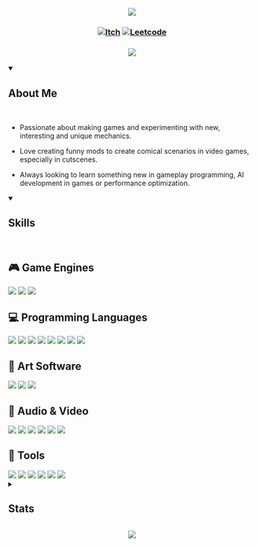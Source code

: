  <!-- Top Banner -->

<p align="center">
<img src="https://capsule-render.vercel.app/api?type=waving&color=fffff0&height=210&section=header&text=Hi%20There,%20I'm%20Lex&fontColor=100c08&fontAlignY=45&reversal=true"/>
</p>

<!-- Links -->

### <p align="center"> [![Itch](https://img.shields.io/badge/-itch.io-fffff0?style=for-the-badge)](https://mynameslex.itch.io/) [![Leetcode](https://img.shields.io/badge/-leetcode-fffff0?style=for-the-badge)](https://leetcode.com/u/MyNamesLex/)</p>

### <p align="center"> <a href="https://github.com/DenverCoder1/readme-typing-svg"><img src="https://readme-typing-svg.herokuapp.com/?lines=Video+Game+Programmer;I+Make+Games;&font=Fira%20Code&center=true&color=fffff0"></a></p>

<!-- About Me -->

<details open>
<summary><h2>About Me</h2></summary>

<br/>

* Passionate about making games and experimenting with new, interesting and unique mechanics.

* Love creating funny mods to create comical scenarios in video games, especially in cutscenes.

* Always looking to learn something new in gameplay programming, AI development in games or performance optimization.

</details>

<!-- Skills -->

<details open>
<summary><h2>Skills</h2></summary>

<br>

## 🎮 Game Engines
<img src="https://img.shields.io/badge/-Unity-fffff0"/>  
<img src="https://img.shields.io/badge/-Unreal Engine 5-fffff0"/>  
<img src="https://img.shields.io/badge/-Crayta-fffff0"/>  

## 💻 Programming Languages
<img src="https://img.shields.io/badge/-C%2B%2B-fffff0"/>  
<img src="https://img.shields.io/badge/-Blueprints-fffff0"/>  
<img src="https://img.shields.io/badge/-C%23-fffff0"/>  
<img src="https://img.shields.io/badge/-Python-fffff0"/>  
<img src="https://img.shields.io/badge/-Lua-fffff0"/>  
<img src="https://img.shields.io/badge/-Processing-fffff0"/>  
<img src="https://img.shields.io/badge/-OpenGL-fffff0"/>  
<img src="https://img.shields.io/badge/-GLSL-fffff0"/>  

## 🎨 Art Software
<img src="https://img.shields.io/badge/-Blender-fffff0"/>  
<img src="https://img.shields.io/badge/-Aseprite-fffff0"/>  
<img src="https://img.shields.io/badge/-Gimp-fffff0"/>  

## 🎵 Audio & Video
<img src="https://img.shields.io/badge/-FL Studio 20-fffff0"/>  
<img src="https://img.shields.io/badge/-Audacity-fffff0"/>  
<img src="https://img.shields.io/badge/-OBS-fffff0"/>  
<img src="https://img.shields.io/badge/-Movie%20Studio%2016-fffff0"/>  
<img src="https://img.shields.io/badge/-Bosca%20Ceoil-fffff0"/>  
<img src="https://img.shields.io/badge/-SFXR-fffff0"/>  

## 🔧 Tools
<img src="https://img.shields.io/badge/-Git-fffff0"/>  
<img src="https://img.shields.io/badge/-Github Desktop-fffff0"/>  
<img src="https://img.shields.io/badge/-Git Bash-fffff0"/>  
<img src="https://img.shields.io/badge/-Markdown-fffff0"/>  
<img src="https://img.shields.io/badge/-Jira-fffff0"/>  
<img src="https://img.shields.io/badge/-Trello-fffff0"/>  

</div>

</details> 

<!-- Stats -->

<details>
<summary><h2>Stats</h2></summary>

<br/>

<div align="left">

<h3> Visits </h3>

![Visits](https://komarev.com/ghpvc/?username=MyNamesLex&color=100c08)

<h3> Trophies </h3>

[![trophy](https://github-profile-trophy.vercel.app/?username=MyNamesLex&theme=onestar)](https://github.com/ryo-ma/github-profile-trophy)

<h3> GitHub Profile Stats </h3>

![Anurag's GitHub stats](https://github-readme-stats.vercel.app/api?username=mynameslex&show_icons=true&theme=dark&hide_border=true)

![Top Langs](https://github-readme-stats.vercel.app/api/top-langs/?username=mynameslex&langs_count=6&layout=compact&hide_border=true&theme=dark&hide=hlsl,shaderlab,glsl)

<h3> Activity Graph </h3>

[![Ashutosh's github activity graph](https://github-readme-activity-graph.vercel.app/graph?username=MyNamesLex&theme=high-contrast)](https://github.com/ashutosh00710/github-readme-activity-graph)

</div>

</details>

<!-- Footer -->
<p align="center">
  <img src="https://capsule-render.vercel.app/api?type=waving&color=fffff0&height=110&section=footer&animation=twinkling&reversal=true"/>
</p>
